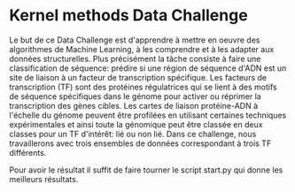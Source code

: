 #  Kernel methods Data Challenge
Le but de ce  Data Challenge est d'apprendre à mettre en oeuvre des algorithmes de Machine Learning, à les comprendre et à les adapter aux données structurelles. Plus précisément  la  tâche consiste  à faire une  classification de séquence: prédire si une région de séquence d'ADN est un site de liaison à un facteur de transcription spécifique. Les facteurs de transcription (TF) sont des protéines régulatrices qui se lient à des motifs de séquence spécifiques dans le génome pour activer ou réprimer la transcription des gènes cibles. Les cartes de liaison protéine-ADN à l'échelle du génome peuvent être profilées en utilisant certaines techniques expérimentales et ainsi toute la génomique peut être classée en deux classes pour un TF d'intérêt: lié ou non lié.
Dans ce challenge, nous travaillerons avec trois ensembles de données correspondant à trois TF différents. 

Pour avoir le résultat il suffit de faire tourner le script start.py qui donne les meilleurs résultats.  
